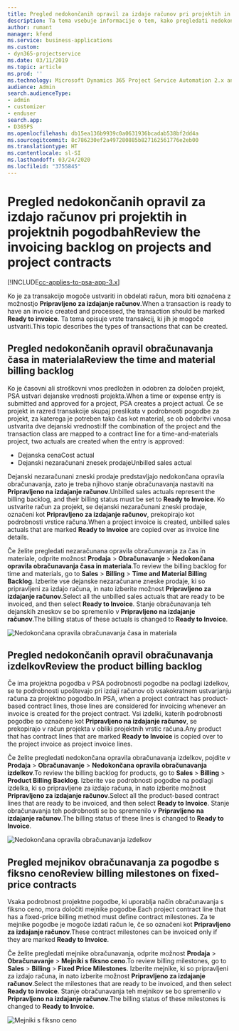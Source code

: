 ```yaml
---
title: Pregled nedokončanih opravil za izdajo računov pri projektih in projektnih pogodbah
description: Ta tema vsebuje informacije o tem, kako pregledati nedokončana opravila za čas, stroške in izdelke in kako jih označiti kot pripravljene za izdajo računa.
author: rumant
manager: kfend
ms.service: business-applications
ms.custom:
- dyn365-projectservice
ms.date: 03/11/2019
ms.topic: article
ms.prod: ''
ms.technology: Microsoft Dynamics 365 Project Service Automation 2.x and 3.x
audience: Admin
search.audienceType:
- admin
- customizer
- enduser
search.app:
- D365PS
ms.openlocfilehash: db15ea136b9939c0a0631936bcadab538bf2dd4a
ms.sourcegitcommit: 8c786230ef2a497280885b827162561776e2eb00
ms.translationtype: HT
ms.contentlocale: sl-SI
ms.lasthandoff: 03/24/2020
ms.locfileid: "3755845"
---
```

# <a name="review-the-invoicing-backlog-on-projects-and-project-contracts"></a><span data-ttu-id="3d487-103">Pregled nedokončanih opravil za izdajo računov pri projektih in projektnih pogodbah</span><span class="sxs-lookup"><span data-stu-id="3d487-103">Review the invoicing backlog on projects and project contracts</span></span>

[!INCLUDE[cc-applies-to-psa-app-3.x](../includes/cc-applies-to-psa-app-3x.md)]

<span data-ttu-id="3d487-104">Ko je za transakcijo mogoče ustvariti in obdelati račun, mora biti označena z možnostjo **Pripravljeno za izdajanje računov**.</span><span class="sxs-lookup"><span data-stu-id="3d487-104">When a transaction is ready to have an invoice created and processed, the transaction should be marked **Ready to invoice**.</span></span> <span data-ttu-id="3d487-105">Ta tema opisuje vrste transakcij, ki jih je mogoče ustvariti.</span><span class="sxs-lookup"><span data-stu-id="3d487-105">This topic describes the types of transactions that can be created.</span></span>

## <a name="review-the-time-and-material-billing-backlog"></a><span data-ttu-id="3d487-106">Pregled nedokončanih opravil obračunavanja časa in materiala</span><span class="sxs-lookup"><span data-stu-id="3d487-106">Review the time and material billing backlog</span></span>

<span data-ttu-id="3d487-107">Ko je časovni ali stroškovni vnos predložen in odobren za določen projekt, PSA ustvari dejanske vrednosti projekta.</span><span class="sxs-lookup"><span data-stu-id="3d487-107">When a time or expense entry is submitted and approved for a project, PSA creates a project actual.</span></span> <span data-ttu-id="3d487-108">Če se projekt in razred transakcije skupaj preslikata v podrobnosti pogodbe za projekt, za katerega je potreben tako čas kot material, se ob odobritvi vnosa ustvarita dve dejanski vrednosti:</span><span class="sxs-lookup"><span data-stu-id="3d487-108">If the combination of the project and the transaction class are mapped to a contract line for a time-and-materials project, two actuals are created when the entry is approved:</span></span>

- <span data-ttu-id="3d487-109">Dejanska cena</span><span class="sxs-lookup"><span data-stu-id="3d487-109">Cost actual</span></span> 
- <span data-ttu-id="3d487-110">Dejanski nezaračunani znesek prodaje</span><span class="sxs-lookup"><span data-stu-id="3d487-110">Unbilled sales actual</span></span>

<span data-ttu-id="3d487-111">Dejanski nezaračunani zneski prodaje predstavljajo nedokončana opravila obračunavanja, zato je treba njihovo stanje obračunavanja nastaviti na **Pripravljeno na izdajanje računov**.</span><span class="sxs-lookup"><span data-stu-id="3d487-111">Unbilled sales actuals represent the billing backlog, and their billing status must be set to **Ready to Invoice**.</span></span> <span data-ttu-id="3d487-112">Ko ustvarite račun za projekt, se dejanski nezaračunani zneski prodaje, označeni kot **Pripravljeno za izdajanje računov**, prekopirajo kot podrobnosti vrstice računa.</span><span class="sxs-lookup"><span data-stu-id="3d487-112">When a project invoice is created, unbilled sales actuals that are marked **Ready to Invoice** are copied over as invoice line details.</span></span>

<span data-ttu-id="3d487-113">Če želite pregledati nezaračunana opravila obračunavanja za čas in materiale, odprite možnost **Prodaja** \> **Obračunavanje** \> **Nedokončana opravila obračunavanja časa in materiala**.</span><span class="sxs-lookup"><span data-stu-id="3d487-113">To review the billing backlog for time and materials, go to **Sales** \> **Billing** \> **Time and Material Billing Backlog**.</span></span> <span data-ttu-id="3d487-114">Izberite vse dejanske nezaračunane zneske prodaje, ki so pripravljeni za izdajo računa, in nato izberite možnost **Pripravljeno za izdajanje računov**.</span><span class="sxs-lookup"><span data-stu-id="3d487-114">Select all the unbilled sales actuals that are ready to be invoiced, and then select **Ready to Invoice**.</span></span> <span data-ttu-id="3d487-115">Stanje obračunavanja teh dejanskih zneskov se bo spremenilo v **Pripravljeno na izdajanje računov**.</span><span class="sxs-lookup"><span data-stu-id="3d487-115">The billing status of these actuals is changed to **Ready to Invoice**.</span></span>

![Nedokončana opravila obračunavanja časa in materiala](media/TMBacklog.png)

## <a name="review-the-product-billing-backlog"></a><span data-ttu-id="3d487-117">Pregled nedokončanih opravil obračunavanja izdelkov</span><span class="sxs-lookup"><span data-stu-id="3d487-117">Review the product billing backlog</span></span>

<span data-ttu-id="3d487-118">Če ima projektna pogodba v PSA podrobnosti pogodbe na podlagi izdelkov, se te podrobnosti upoštevajo pri izdaji računov ob vsakokratnem ustvarjanju računa za projektno pogodbo.</span><span class="sxs-lookup"><span data-stu-id="3d487-118">In PSA, when a project contract has product-based contract lines, those lines are considered for invoicing whenever an invoice is created for the project contract.</span></span> <span data-ttu-id="3d487-119">Vsi izdelki, katerih podrobnosti pogodbe so označene kot **Pripravljeno na izdajanje računov**, se prekopirajo v račun projekta v obliki projektnih vrstic računa.</span><span class="sxs-lookup"><span data-stu-id="3d487-119">Any product that has contract lines that are marked **Ready to Invoice** is copied over to the project invoice as project invoice lines.</span></span>

<span data-ttu-id="3d487-120">Če želite pregledati nedokončana opravila obračunavanja izdelkov, pojdite v **Prodaja** \> **Obračunavanje** \> **Nedokončana opravila obračunavanja izdelkov**.</span><span class="sxs-lookup"><span data-stu-id="3d487-120">To review the billing backlog for products, go to **Sales** \> **Billing** \> **Product Billing Backlog**.</span></span> <span data-ttu-id="3d487-121">Izberite vse podrobnosti pogodbe na podlagi izdelka, ki so pripravljene za izdajo računa, in nato izberite možnost **Pripravljeno za izdajanje računov**.</span><span class="sxs-lookup"><span data-stu-id="3d487-121">Select all the product-based contract lines that are ready to be invoiced, and then select **Ready to Invoice**.</span></span> <span data-ttu-id="3d487-122">Stanje obračunavanja teh podrobnosti se bo spremenilo v **Pripravljeno na izdajanje računov**.</span><span class="sxs-lookup"><span data-stu-id="3d487-122">The billing status of these lines is changed to **Ready to Invoice**.</span></span>

![Nedokončana opravila obračunavanja izdelkov](media/ProductBacklog.png)

## <a name="review-billing-milestones-on-fixed-price-contracts"></a><span data-ttu-id="3d487-124">Pregled mejnikov obračunavanja za pogodbe s fiksno ceno</span><span class="sxs-lookup"><span data-stu-id="3d487-124">Review billing milestones on fixed-price contracts</span></span>

<span data-ttu-id="3d487-125">Vsaka podrobnost projektne pogodbe, ki uporablja način obračunavanja s fiksno ceno, mora določiti mejnike pogodbe.</span><span class="sxs-lookup"><span data-stu-id="3d487-125">Each project contract line that has a fixed-price billing method must define contract milestones.</span></span> <span data-ttu-id="3d487-126">Za te mejnike pogodbe je mogoče izdati račun le, če so označeni kot **Pripravljeno za izdajanje računov**.</span><span class="sxs-lookup"><span data-stu-id="3d487-126">These contract milestones can be invoiced only if they are marked **Ready to Invoice**.</span></span> 

<span data-ttu-id="3d487-127">Če želite pregledati mejnike obračunavanja, odprite možnost **Prodaja** \> **Obračunavanje** \> **Mejniki s fiksno ceno**.</span><span class="sxs-lookup"><span data-stu-id="3d487-127">To review billing milestones, go to **Sales** \> **Billing** \> **Fixed Price Milestones**.</span></span> <span data-ttu-id="3d487-128">Izberite mejnike, ki so pripravljeni za izdajo računa, in nato izberite možnost **Pripravljeno za izdajanje računov**.</span><span class="sxs-lookup"><span data-stu-id="3d487-128">Select the milestones that are ready to be invoiced, and then select **Ready to invoice**.</span></span> <span data-ttu-id="3d487-129">Stanje obračunavanja teh mejnikov se bo spremenilo v **Pripravljeno na izdajanje računov**.</span><span class="sxs-lookup"><span data-stu-id="3d487-129">The billing status of these milestones is changed to **Ready to Invoice**.</span></span>

![Mejniki s fiksno ceno](media/FPBacklog.png)
